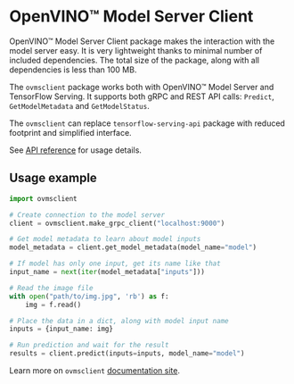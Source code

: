 # OpenVINO&trade; Model Server Client

OpenVINO&trade; Model Server Client package makes the interaction with the model server easy. It is very lightweight thanks to minimal number of included dependencies. The total size of the package, along with all dependencies is less than 100 MB.


The `ovmsclient` package works both with OpenVINO&trade; Model Server and TensorFlow Serving. It supports both gRPC and REST API calls: `Predict`, `GetModelMetadata` and `GetModelStatus`.


The `ovmsclient` can replace `tensorflow-serving-api` package with reduced footprint and simplified interface.


See [API reference](https://github.com/openvinotoolkit/model_server/blob/develop/client/python/lib/docs/README.md) for usage details.


## Usage example

```python
import ovmsclient

# Create connection to the model server
client = ovmsclient.make_grpc_client("localhost:9000")

# Get model metadata to learn about model inputs
model_metadata = client.get_model_metadata(model_name="model")

# If model has only one input, get its name like that
input_name = next(iter(model_metadata["inputs"]))

# Read the image file
with open("path/to/img.jpg", 'rb') as f:
    img = f.read()

# Place the data in a dict, along with model input name
inputs = {input_name: img}

# Run prediction and wait for the result
results = client.predict(inputs=inputs, model_name="model")

```

Learn more on `ovmsclient` [documentation site](https://github.com/openvinotoolkit/model_server/tree/develop/client/python/lib).